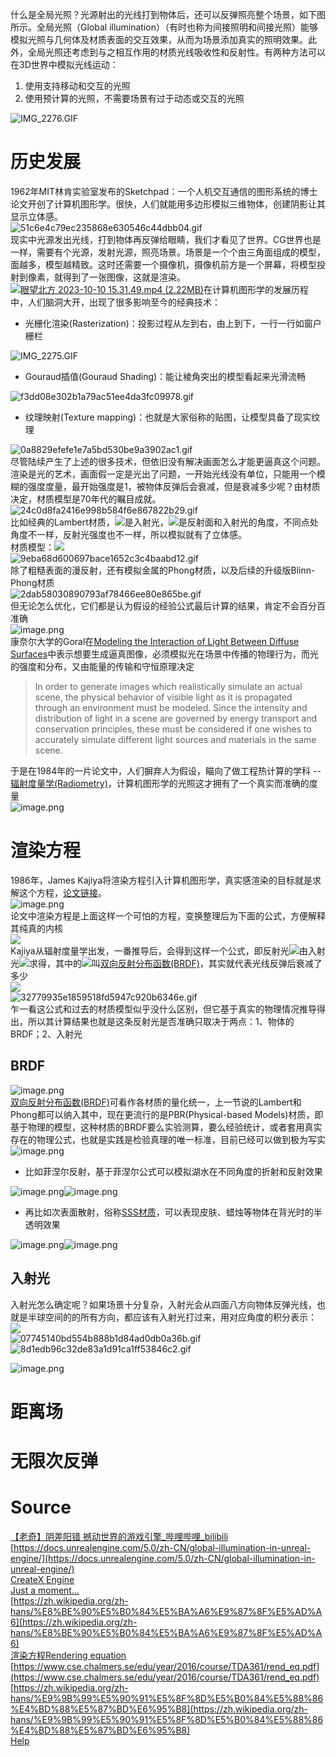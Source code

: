 什么是全局光照？光源射出的光线打到物体后，还可以反弹照亮整个场景，如下图所示。全局光照（Global illumination）（有时也称为间接照明和间接光照）能够模拟光照与几何体及材质表面的交互效果，从而为场景添加真实的照明效果。此外，全局光照还考虑到与之相互作用的材质光线吸收性和反射性。有两种方法可以在3D世界中模拟光线运动：

1. 使用支持移动和交互的光照
2. 使用预计算的光照，不需要场景有过于动态或交互的光照

![IMG_2276.GIF](./img/1696836499633-e971cafc-970b-40fd-a38b-cad5d4f600f7.gif)
<a name="y9P5p"></a>
# 历史发展
1962年MIT林肯实验室发布的Sketchpad：一个人机交互通信的图形系统的博士论文开创了计算机图形学。很快，人们就能用多边形模拟三维物体，创建阴影让其显示立体感。<br />![51c6e4c79ec235868e630546c44dbb04.gif](./img/1697093165054-200cc2c8-a085-48a1-86c4-08f8a9ba33be.gif)<br />现实中光源发出光线，打到物体再反弹给眼睛，我们才看见了世界。CG世界也是一样，需要有个光源，发射光源，照亮场景。场景是一个个由三角面组成的模型，面越多，模型越精致。这时还需要一个摄像机，摄像机前方是一个屏幕，将模型投射到像素，就得到了一张图像，这就是渲染。
[![眼望北方 2023-10-10 15.31.49.mp4 (2.22MB)](https://gw.alipayobjects.com/mdn/prod_resou/afts/img/A*NNs6TKOR3isAAAAAAAAAAABkARQnAQ)](https://www.yuque.com/angsweet/machine-learning/rb1gvdgiy9nqamnh?_lake_card=%7B%22status%22%3A%22done%22%2C%22name%22%3A%22%E7%9C%BC%E6%9C%9B%E5%8C%97%E6%96%B9%202023-10-10%2015.31.49.mp4%22%2C%22size%22%3A2324563%2C%22taskId%22%3A%22ud95e9d08-e2cf-4d28-8aef-4eb27e3d251%22%2C%22taskType%22%3A%22upload%22%2C%22url%22%3Anull%2C%22cover%22%3Anull%2C%22videoId%22%3A%22inputs%2Fprod%2Fyuque%2F2023%2F1594055%2Fmp4%2F1696836787285-53925d3c-4120-4b4a-bc8d-26821f02e2bd.mp4%22%2C%22download%22%3Afalse%2C%22__spacing%22%3A%22both%22%2C%22id%22%3A%22vhIxW%22%2C%22margin%22%3A%7B%22top%22%3Atrue%2C%22bottom%22%3Atrue%7D%2C%22card%22%3A%22video%22%7D#vhIxW)在计算机图形学的发展历程中，人们脑洞大开，出现了很多影响至今的经典技术：

- 光栅化渲染(Rasterization)：投影过程从左到右，由上到下，一行一行如窗户栅栏

![IMG_2275.GIF](./img/1696836514310-d031b6a5-e294-468b-a122-aca5d5ca9e68.gif)

- Gouraud插值(Gouraud Shading)：能让棱角突出的模型看起来光滑流畅

![f3dd08e302b1a79ac51ee4da3fc09978.gif](./img/1697093012864-d06f6d56-3d10-41a3-879f-838c03266df0.gif)

- 纹理映射(Texture mapping)：也就是大家俗称的贴图，让模型具备了现实纹理

![0a8829efefe1e7a5bd530be9a3902ac1.gif](./img/1697093026676-1cf1bf5a-fc2c-4333-b86a-01d468b49d97.gif)<br />尽管陆续产生了上述的很多技术，但依旧没有解决画面怎么才能更逼真这个问题。渲染是光的艺术，画面假一定是光出了问题，一开始光线没有单位，只能用一个模糊的强度度量，最开始强度是1，被物体反弹后会衰减，但是衰减多少呢？由材质决定，材质模型是70年代的瞩目成就。<br />![24c0d8fa2416e998b584f6e867822b29.gif](./img/1697094315557-b9363a03-9dae-42d4-b491-409dfdb1d242.gif)<br />比如经典的Lambert材质，![](./img/df53f70d20a6a901dfd6da9f6986b470.svg)是入射光，![](./img/ed5a4aa5e092e303a69c608582c70db9.svg)是反射面和入射光的角度，不同点处角度不一样，反射光强度也不一样，所以模拟就有了立体感。<br />材质模型：![](./img/92f26f50b8a9c8bd216a4b9a5e2e8080.svg)<br />![9eba68d600697bace1652c3c4baabd12.gif](./img/1697094337153-f598cf90-f397-4e4b-8635-60df94071e08.gif)<br />除了粗糙表面的漫反射，还有模拟金属的Phong材质，以及后续的升级版Blinn-Phong材质<br />![2dab58030890793af78466ee80e865be.gif](./img/1697094467943-d2f40d0f-f0f8-42fe-9f82-f017a0f6bf04.gif)<br />但无论怎么优化，它们都是认为假设的经验公式最后计算的结果，肯定不会百分百准确<br />![image.png](./img/1696819042565-dbec1439-bc0e-4a51-8f3c-dfe12de1691b.png)<br />康奈尔大学的Goral在[Modeling the Interaction of Light Between Diffuse Surfaces](https://dl.acm.org/doi/pdf/10.1145/964965.808601)中表示想要生成逼真图像，必须模拟光在场景中传播的物理行为，而光的强度和分布，又由能量的传输和守恒原理决定
> In order to generate images which realistically simulate an actual scene, the physical behavior of visible light as it is propagated through an environment must be modeled. Since the intensity and distribution of light in a scene are governed by energy transport and conservation principles, these must be considered if one wishes to accurately simulate different light sources and materials in the same scene. 

于是在1984年的一片论文中，人们摒弃人为假设，瞄向了做工程热计算的学科 -- [辐射度量学(Radiometry)](https://zh.wikipedia.org/zh-hans/%E8%BE%90%E5%B0%84%E5%BA%A6%E9%87%8F%E5%AD%A6)，计算机图形学的光照这才拥有了一个真实而准确的度量<br />![image.png](./img/1696819561505-e2fc3b96-bc98-4932-bf3b-6f58ebc7c5dd.png)
<a name="TfIgJ"></a>
# 渲染方程
1986年，James Kajiya将渲染方程引入计算机图形学，真实感渲染的目标就是求解这个方程，[论文链接](https://www.cse.chalmers.se/edu/year/2016/course/TDA361/rend_eq.pdf)。<br />![image.png](./img/1696819945548-d7e44f36-7a40-44b8-813c-b51cfc32c5db.png)<br />论文中渲染方程是上面这样一个可怕的方程，变换整理后为下面的公式，方便解释其纯真的内核<br />![](./img/1d01e7746726b5bca6bef23fb442d71c.svg)<br />Kajiya从辐射度量学出发，一番推导后，会得到这样一个公式，即反射光![](./img/c869cc52c47e5f329c94a9dc964425be.svg)由入射光![](./img/20532890ef6a57c62e90d6ec15ffd2a0.svg)求得，其中的![](./img/18f3c2855f0e85a1ac2257f64d917144.svg)叫[双向反射分布函数(BRDF)](https://help.autodesk.com/view/ARNOL/CHS/?guid=arnold_user_guide_ac_tutorials_ac_specular_brdf_html)，其实就代表光线反弹后衰减了多少<br />![](./img/3111418325dae60bc6b94623e74db305.svg)<br />![32779935e1859518fd5947c920b6346e.gif](./img/1697094762182-a4f6b5f0-015d-45b4-94cd-db13306b9328.gif)<br />乍一看这公式和过去的材质模型似乎没什么区别，但它基于真实的物理情况推导得出，所以其计算结果也就是这条反射光是否准确只取决于两点：1、物体的BRDF；2、入射光
<a name="N8WBL"></a>
## BRDF
![image.png](./img/1697095105160-8fb8bf78-89be-48a2-b86b-91922d4d9d80.png)<br />[双向反射分布函数(BRDF)](https://help.autodesk.com/view/ARNOL/CHS/?guid=arnold_user_guide_ac_tutorials_ac_specular_brdf_html)可看作各材质的量化统一，上一节说的Lambert和Phong都可以纳入其中，现在更流行的是PBR(Physical-based Models)材质，即基于物理的模型，这种材质的BRDF要么实验测算，要么经验统计，或者套用真实存在的物理公式，也就是实践是检验真理的唯一标准，目前已经可以做到极为写实<br />![image.png](./img/1697095576477-573402d3-0e27-439b-a139-e8dbad0eb272.png)

- 比如菲涅尔反射，基于菲涅尔公式可以模拟湖水在不同角度的折射和反射效果

![image.png](./img/1697095852989-57551650-3055-48d1-ba12-648ea7be6bea.png)![image.png](./img/1697095928726-a8abbee2-9c1b-4ab8-9afd-bb5b0adab85d.png)

- 再比如次表面散射，俗称[SSS材质](https://zh.wikipedia.org/zh-cn/%E6%AC%A1%E8%A1%A8%E9%9D%A2%E6%95%A3%E5%B0%84)，可以表现皮肤、蜡烛等物体在背光时的半透明效果

![image.png](./img/1697096041387-c794cac7-5090-46e6-8b76-595cbf927b0d.png)![image.png](./img/1697096071185-93f0f28e-0c09-4dc4-8641-57af9d57f0b3.png)
<a name="cXcR1"></a>
## 入射光
入射光怎么确定呢？如果场景十分复杂，入射光会从四面八方向物体反弹光线，也就是半球空间的的所有方向，都应该有入射光打过来，用对应角度的积分表示：<br />![](./img/378e837bdeb832c531496ef509a13f23.svg)<br />![07745140bd554b888b1d84ad0db0a36b.gif](./img/1698736802697-c7c34d09-27b7-41ed-a1b6-31f82f54424c.gif)<br />![8d1edb96c32de83a1d91ca1ff53846c2.gif](./img/1698736037812-b2d7fea2-7a3f-4464-a2f5-0df0b9f0f138.gif)

![image.png](./img/1697100323723-1cc63846-8786-448f-9111-baa67b4e26fe.png)
<a name="D6otF"></a>
# 距离场

<a name="ltGaw"></a>
# 无限次反弹

<a name="K0Fp3"></a>
# Source
[【老奇】阴差阳错 撼动世界的游戏引擎_哔哩哔哩_bilibili](https://b23.tv/np3vSE4)<br />[https://docs.unrealengine.com/5.0/zh-CN/global-illumination-in-unreal-engine/](https://docs.unrealengine.com/5.0/zh-CN/global-illumination-in-unreal-engine/)<br />[CreateX Engine](https://www.zhihu.com/column/CreateXEngine)<br />[Just a moment...](https://dl.acm.org/doi/pdf/10.1145/964965.808601)<br />[https://zh.wikipedia.org/zh-hans/%E8%BE%90%E5%B0%84%E5%BA%A6%E9%87%8F%E5%AD%A6](https://zh.wikipedia.org/zh-hans/%E8%BE%90%E5%B0%84%E5%BA%A6%E9%87%8F%E5%AD%A6)<br />[渲染方程Rendering equation](https://zhuanlan.zhihu.com/p/52497510)<br />[https://www.cse.chalmers.se/edu/year/2016/course/TDA361/rend_eq.pdf](https://www.cse.chalmers.se/edu/year/2016/course/TDA361/rend_eq.pdf)<br />[https://zh.wikipedia.org/zh-hans/%E9%9B%99%E5%90%91%E5%8F%8D%E5%B0%84%E5%88%86%E4%BD%88%E5%87%BD%E6%95%B8](https://zh.wikipedia.org/zh-hans/%E9%9B%99%E5%90%91%E5%8F%8D%E5%B0%84%E5%88%86%E4%BD%88%E5%87%BD%E6%95%B8)<br />[Help](https://help.autodesk.com/view/ARNOL/CHS/?guid=arnold_user_guide_ac_tutorials_ac_specular_brdf_html)
